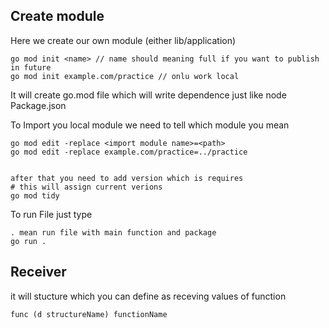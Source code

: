 ## Create module

Here we create our own module (either lib/application)

```
go mod init <name> // name should meaning full if you want to publish in future
go mod init example.com/practice // onlu work local
```

It will create go.mod file which will write dependence just like node Package.json

To Import you local module we need to tell which module you mean

```
go mod edit -replace <import module name>=<path>
go mod edit -replace example.com/practice=../practice


after that you need to add version which is requires
# this will assign current verions
go mod tidy
```

To run File just type

```
. mean run file with main function and package
go run .
```

## Receiver

it will stucture which you can define as receving values of function

`func (d structureName) functionName`
